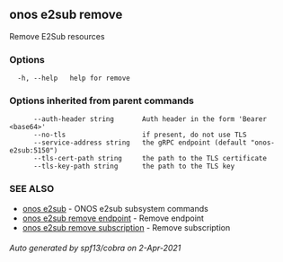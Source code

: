## onos e2sub remove

Remove E2Sub resources

### Options

```
  -h, --help   help for remove
```

### Options inherited from parent commands

```
      --auth-header string       Auth header in the form 'Bearer <base64>'
      --no-tls                   if present, do not use TLS
      --service-address string   the gRPC endpoint (default "onos-e2sub:5150")
      --tls-cert-path string     the path to the TLS certificate
      --tls-key-path string      the path to the TLS key
```

### SEE ALSO

* [onos e2sub](onos_e2sub.md)	 - ONOS e2sub subsystem commands
* [onos e2sub remove endpoint](onos_e2sub_remove_endpoint.md)	 - Remove endpoint
* [onos e2sub remove subscription](onos_e2sub_remove_subscription.md)	 - Remove subscription

###### Auto generated by spf13/cobra on 2-Apr-2021
